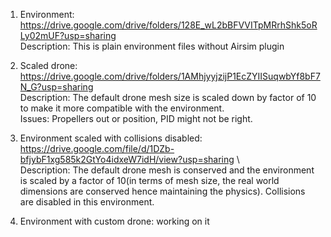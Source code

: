 1) Environment: https://drive.google.com/drive/folders/128E_wL2bBFVVITpMRrhShk5oRLy02mUF?usp=sharing \
    Description: This is plain environment files without Airsim plugin

2) Scaled drone: https://drive.google.com/drive/folders/1AMhjyyjzijP1EcZYIISuqwbYf8bF7N_G?usp=sharing \
    Description: The default drone mesh size is scaled down by factor of 10 to make it more compatible with the environment. \
    Issues: Propellers out or position, PID might not be right.

3) Environment scaled with collisions disabled: https://drive.google.com/file/d/1DZb-bfjybF1xg585k2GtYo4idxeW7idH/view?usp=sharing \    
    Description: The default drone mesh is conserved and the environment is scaled by a factor of 10(in terms of mesh size, the real world dimensions are conserved hence maintaining the physics). Collisions are disabled in this environment.

4) Environment with custom drone: working on it

